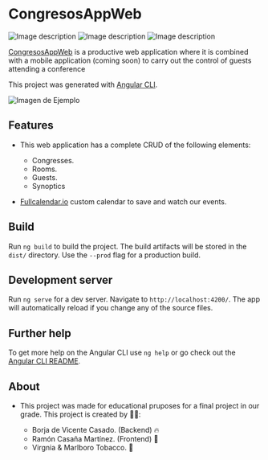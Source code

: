 # CongresosAppWeb

![Image description](https://img.shields.io/badge/angular-7.3.8-lightgrey.svg) ![Image description](https://img.shields.io/badge/build-passing-green.svg) ![Image description](https://img.shields.io/david/expressjs/express.svg)

[CongresosAppWeb](https://congresosapp2019.firebaseapp.com) is a productive web application where it is combined with a mobile application (coming soon) to carry out the control of guests attending a conference

This project was generated with [Angular CLI](https://cli.angular.io).


 ![Imagen de Ejemplo](https://camo.githubusercontent.com/f33650099ed137673aafe6e3e2cf9b7c8ba7f87d/68747470733a2f2f322e62702e626c6f6773706f742e636f6d2f2d543530595a5035686c57342f567630376b315050566d492f41414141414141414d5f512f6b566f3865496d4d4f4655574c597158675f78477a61575076766c4f376c686e672f73302f6164776f7264732d646172742e706e67)

## Features

- This web application has a complete CRUD of the following elements:

  - Congresses.
  - Rooms.
  - Guests.
  - Synoptics

- [Fullcalendar.io](https://fullcalendar.io) custom calendar to save and watch our events.

## Build

Run `ng build` to build the project. The build artifacts will be stored in the `dist/` directory. Use the `--prod` flag for a production build.

## Development server

Run `ng serve` for a dev server. Navigate to `http://localhost:4200/`. The app will automatically reload if you change any of the source files.

## Further help

To get more help on the Angular CLI use `ng help` or go check out the [Angular CLI README](https://github.com/angular/angular-cli/blob/master/README.md).

## About
- This project was made for educational pruposes for a final project in our grade. This project is created by 👨‍💻:

  - Borja de Vicente Casado. (Backend) 🔥 
  - Ramón Casaña Martínez.  (Frontend) 🎨
  - Virgnia & Marlboro Tobacco. 🚬
